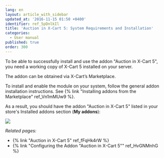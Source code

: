 ```yaml
---
lang: en
layout: article_with_sidebar
updated_at: '2016-11-15 01:50 +0400'
identifier: ref_5pDnlkIl
title: 'Auction in X-Cart 5: System Requirements and Installation'
categories:
  - User manual
published: true
order: 300
---
```



To be able to successfully install and use the addon "Auction in X-Cart 5", you need a working copy of X-Cart 5 installed on your server.

The addon can be obtained via X-Cart’s Marketplace.

To install and enable the module on your system, follow the general addon installation instructions. See {% link "Installing addons from the Marketplace" ref_Vn1mMUw9 %}.

As a result, you should have the addon "Auction in X-Cart 5" listed in your store's Installed addons section (**My addons**):

![]({{site.baseurl}}/attachments/8225030/8356063.png)

_Related pages:_

*   {% link "Auction in X-Cart 5" ref_fFqHk4rW %}
*   {% link "Configuring the Addon "Auction in X-Cart 5"" ref_HvGNMnhG %}
